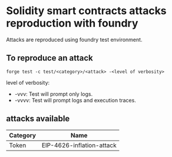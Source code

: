 # Solidity smart contracts attacks reproduction with foundry
Attacks are reproduced using foundry test environment.

## To reproduce an attack
```
forge test -c test/<category>/<attack> -<level of verbosity>
```
level of verbosity:
- -vvv: Test will prompt only logs.
- -vvvv: Test will prompt logs and execution traces.

## attacks available

| Category          | Name                          |
|-------------------|-------------------------------|
|Token              |EIP-4626-inflation-attack      |